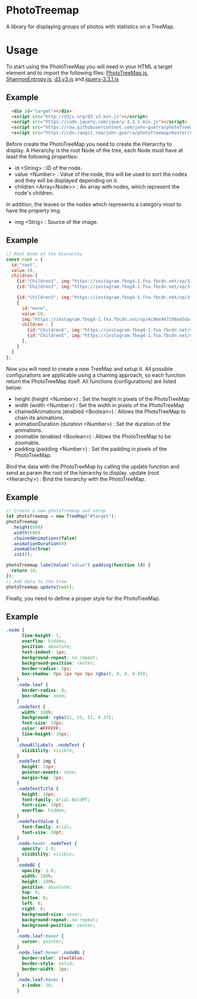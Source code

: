 # PhotoTreemap

A library for displaying groups of photos with statistics on a TreeMap.

# Usage

To start using the PhotoTreeMap you will need in your HTML a target element and to import the following files: [PhotoTreeMap.js](https://cdn.rawgit.com/john-guerra/photoTreemap/master/source/PhotoTreeMap.js), [ShannonEntropy.js](https://raw.githubusercontent.com/john-guerra/photoTreemap/master/source/ShannonEntropy.js), [d3.v3.js](http://d3js.org/d3.v3.min.js) and [jquery-3.3.1.js](https://code.jquery.com/jquery-3.3.1.min.js)

## Example

```html
  <div id="target"></div>
  <script src="http://d3js.org/d3.v3.min.js"></script>
  <script src="https://code.jquery.com/jquery-3.3.1.min.js"></script>
  <script src="https://raw.githubusercontent.com/john-guerra/photoTreemap/master/source/ShannonEntropy.js"></script>
  <script src="https://cdn.rawgit.com/john-guerra/photoTreemap/master/source/PhotoTreeMap.js"></script>
```

Before create the PhotoTreeMap you need to create the Hierarchy to display. A Hierarchy is the root Node of the tree, each Node must have at least the following properties:
* id \<String> : ID of the node.
* value \<Number> : Value of the node, this will be used to sort the nodes and they will be displayed depending on it.
* children \<Array\<Node>> : An array with nodes, which represent the node's children.

In addition, the leaves or the nodes which represents a category must to have the property img.
* img \<Strig> : Source of the image.

## Example

```javascript
// Root Node of the Hierarchy
const root = {
  id:"root",
  value:10,
  children:[
    {id:"Children1", img:"https://instagram.fbog4-1.fna.fbcdn.net/vp/3fee8b7eb40ba438c02bedffe74eb197/5B2D3365/t51.2885-15/e35/26072072_205501003340388_8879725742087208960_n.jpg", value:10},
    {id:"Children2", img:"https://instagram.fbog4-1.fna.fbcdn.net/vp/3fee8b7eb40ba438c02bedffe74eb197/5B2D3365/t51.2885-15/e35/26072072_205501003340388_8879725742087208960_n.jpg", value:10},

    {id:"Children3", img:"https://instagram.fbog4-1.fna.fbcdn.net/vp/3fee8b7eb40ba438c02bedffe74eb197/5B2D3365/t51.2885-15/e35/26072072_205501003340388_8879725742087208960_n.jpg", value:50},
    {
      id:"more",
      value:50,
      img:"https://instagram.fbog4-1.fna.fbcdn.net/vp/4c06e947198a45daf087f9a6c8ea3d2c/5B103BC9/t51.2885-15/e35/25010558_961562707324535_8861611580077375488_n.jpg", 
      children : [
        {id:"Children4", img:"https://instagram.fbog4-1.fna.fbcdn.net/vp/4c06e947198a45daf087f9a6c8ea3d2c/5B103BC9/t51.2885-15/e35/25010558_961562707324535_8861611580077375488_n.jpg", value:25},
        {id:"Children5", img:"https://instagram.fbog4-1.fna.fbcdn.net/vp/4c06e947198a45daf087f9a6c8ea3d2c/5B103BC9/t51.2885-15/e35/25010558_961562707324535_8861611580077375488_n.jpg", value:25},
      ], 
    }
  ]
};
```

Now you will need to create a new TreeMap and setup it. All possible configurations are applicable using a chaining approach, so each function return the PhotoTreeMap itself. All functions (configurations) are listed below:
* height (height \<Number>)  : Set the height in pixels of the PhotoTreeMap 
* width (width \<Number>)  : Set the width in pixels of the PhotoTreeMap
* chainedAnimations (enabled \<Boolean>) : Allows the PhotoTreeMap to chain its animations.
* animationDuration (duration \<Number>) : Set the duration of the animations.
* zoomable (enabled \<Boolean>) : Allows the PhotoTreeMap to be zoomable.
* padding (padding \<Number>) : Set the padding in pixels of the PhotoTreeMap.

Bind the data with the PhotoTreeMap by calling the update function and send as param the root of the hierarchy to display.
update (root \<Hierarchy>) : Bind the hierarchy with the PhotoTreeMap.

## Example

```javascript
// Create a new photoTreemap and setup
let photoTreemap = new TreeMap("#target");
photoTreemap
  .height(600)
  .width(600)
  .chainedAnimations(false)
  .animationDuration(0)
  .zoomable(true)
  .init();

photoTreemap.labelValue("value").padding(function (d) {
  return 10;
});
// Add data to the tree
photoTreemap.update(root);
```
Finally, you need to define a proper style for the PhotoTreeMap.

## Example

```css
.node {
      line-height: 1;
      overflow: hidden;
      position: absolute;
      text-indent: 2px;
      background-repeat: no-repeat;
      background-position: center;
      border-radius: 5px;
      box-shadow: 0px 2px 4px 0px rgba(0, 0, 0, 0.50);
    }
    .node.leaf {
      border-radius: 0;
      box-shadow: none;
    }
    .nodeText {
      width: 100%;
      background: rgba(51, 51, 51, 0.37);
      font-size: 14px;
      color: #FFFFFF;
      line-height: 16px;
    }
    .showAllLabels .nodeText {
      visibility: visible;
    }
    .nodeText img {
      height: 10px;
      pointer-events: none;
      margin-top: 2px;
    }
    .nodeTextTitle {
      height: 20px;
      font-family: Arial-BoldMT;
      font-size: 10pt;
      overflow: hidden;
    }
    .nodeTextValue {
      font-family: Arial;
      font-size: 10pt;
    }
    .node:hover .nodeText {
      opacity: 1.0;
      visibility: visible;
    }
    .nodeBG {
      opacity: 1.0;
      width: 100%;
      height: 100%;
      position: absolute;
      top: 0;
      bottom: 0;
      left: 0;
      right: 0;
      background-size: cover;
      background-repeat: no-repeat;
      background-position: center;
    }
    .node.leaf:hover {
      cursor: pointer;
    }
    .node.leaf:hover .nodeBG {
      border-color: steelblue;
      border-style: solid;
      border-width: 2px;
    }
    .node.leaf:hover {
      z-index: 10;
    }
```